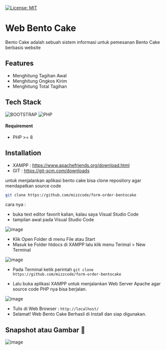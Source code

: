[![License: MIT](https://img.shields.io/badge/License-MIT-yellow.svg)](https://opensource.org/licenses/MIT)

# Web Bento Cake
Bento Cake adalah sebuah sistem informasi untuk pemesanan Bento Cake berbasis website

## Features
- Menghitung Tagihan Awal
- Menghitung Ongkos Kirim
- Menghitung Total Tagihan

## Tech Stack
![BOOTSTRAP](https://img.shields.io/badge/Bootstrap-563D7C?style=for-the-badge&logo=bootstrap&logoColor=white)
![PHP](https://img.shields.io/badge/php-%23777BB4.svg?style=for-the-badge&logo=php&logoColor=white)
#### Requirement 
- PHP >= 8

## Installation
- XAMPP : https://www.apachefriends.org/download.html
- GIT : https://git-scm.com/downloads

untuk menjalankan aplikasi bento cake bisa clone repository agar mendapatkan source code
```sh
git clone https://github.com/mizzcode/form-order-bentocake
```
cara nya : 
- buka text editor favorit kalian, kalau saya Visual Studio Code
- tampilan awal pada Visual Studio Code

![image](https://user-images.githubusercontent.com/101040281/221087710-29d0212c-d6f2-48a9-ad1c-be84ab04126f.png)
- Klik Open Folder di menu File atau Start
- Masuk ke Folder htdocs di XAMPP lalu klik menu Terimal > New Terminal

![image](https://user-images.githubusercontent.com/101040281/221125133-a83bf113-b965-4e20-8891-cf0894957294.png)
- Pada Terminal ketik perintah ``` git clone https://github.com/mizzcode/form-order-bentocake ```

- Lalu buka aplikasi XAMPP untuk menjalankan Web Server Apache agar source code PHP nya bisa berjalan.

![image](https://user-images.githubusercontent.com/101040281/221123221-87d746ab-371f-4fd3-a429-f22bde4058aa.png)

- Tulis di Web Browser : ``` http://localhost/ ```
- Selamat! Web Bento Cake Berhasil di Install dan siap digunakan.

## Snapshot atau Gambar 📸

![image](https://user-images.githubusercontent.com/101040281/225202878-645ead98-1cf4-4bdb-a772-16185de808b4.png)

